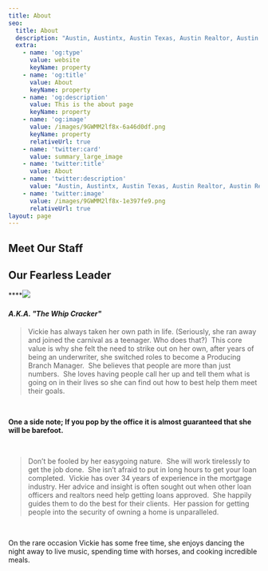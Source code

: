 ```yaml
---
title: About
seo:
  title: About
  description: "Austin, Austintx, Austin Texas, Austin Realtor, Austin Realestate,\_ ATX, ATX Realtor ATX Realestate, Home Loan, Home Loans, Mortgage, Mortgage Lender, Loan Officer, Realtor, Realestate, Interest "
  extra:
    - name: 'og:type'
      value: website
      keyName: property
    - name: 'og:title'
      value: About
      keyName: property
    - name: 'og:description'
      value: This is the about page
      keyName: property
    - name: 'og:image'
      value: /images/9GWMM2lf8x-6a46d0df.png
      keyName: property
      relativeUrl: true
    - name: 'twitter:card'
      value: summary_large_image
    - name: 'twitter:title'
      value: About
    - name: 'twitter:description'
      value: "Austin, Austintx, Austin Texas, Austin Realtor, Austin Realestate,\_ ATX, ATX Realtor ATX Realestate, Home Loan, Home Loans, Mortgage, Mortgage Lender, Loan Officer, Realtor, Realestate, Interest Rate, Interest Rates, "
    - name: 'twitter:image'
      value: /images/9GWMM2lf8x-1e397fe9.png
      relativeUrl: true
layout: page
---
```

## **Meet Our Staff&#xA;**&#xA;

## **Our Fearless Leader**

****![](/images/vikkiiii2.webp)

#### *A.K.A. "The Whip Cracker"*

> Vickie has always taken her own path in life. (Seriously, she ran away and joined the carnival as a teenager. Who does that?)  This core value is why she felt the need to strike out on her own, after years of being an underwriter, she switched roles to become a Producing Branch Manager.  She believes that people are more than just numbers.  She loves having people call her up and tell them what is going on in their lives so she can find out how to best help them meet their goals. 

 

**One a side note; If you pop by the office it is almost guaranteed that she will be barefoot.**

  

> Don’t be fooled by her easygoing nature.  She will work tirelessly to get the job done.  She isn’t afraid to put in long hours to get your loan completed.  Vickie has over 34 years of experience in the mortgage industry. Her advice and insight is often sought out when other loan officers and realtors need help getting loans approved.  She happily guides them to do the best for their clients.  Her passion for getting people into the security of owning a home is unparalleled.

​

On the rare occasion Vickie has some free time, she enjoys dancing the night away to live music, spending time with horses, and cooking incredible meals.
